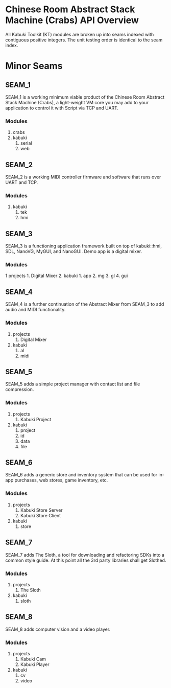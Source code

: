 # Chinese Room Abstract Stack Machine (Crabs) API Overview

All Kabuki Toolkit (KT) modules are broken up into seams indexed with contiguous positive integers. The unit testing order is identical to the seam index.

# Minor Seams

## SEAM_1
SEAM_1 is a working minimum viable product of the Chinese Room Abstract Stack Machine (Crabs), a light-weight VM core you may add to your application to control it with Script via TCP and UART.

### Modules

1. crabs
2. kabuki
    1. serial
    2. web


## SEAM_2

SEAM_2 is a working MIDI controller firmware and software that runs over UART and TCP.

### Modules

1. kabuki
    1. tek
    2. hmi

## SEAM_3

SEAM_3 is a functioning application framework built on top of kabuki::hmi, SDL, NanoVG, MyGUI, and NanoGUI. Demo app is a digital mixer.

### Modules

1 projects
    1. Digital Mixer
2. kabuki
    1. app
    2. mg
    3. gl
    4. gui

## SEAM_4

SEAM_4 is a further continuation of the Abstract Mixer from SEAM_3 to add audio and MIDI functionality.

### Modules

1. projects
    1. Digital Mixer
2. kabuki
    1. al
    2. midi

## SEAM_5

SEAM_5 adds a simple project manager with contact list and file compression.

### Modules

1. projects
    1. Kabuki Project
2. kabuki
    1. project
    2. id
    3. data
    4. file

## SEAM_6

SEAM_6 adds a generic store and inventory system that can be used for in-app purchases, web stores, game inventory, etc.

### Modules

1. projects
    1. Kabuki Store Server
    2. Kabuki Store Client
2. kabuki
    1. store

## SEAM_7

SEAM_7 adds The Sloth, a tool for downloading and refactoring SDKs into a common style guide. At this point all the 3rd party libraries shall get Slothed.

### Modules

1. projects
    1. The Sloth
2. kabuki
    1. sloth

## SEAM_8

SEAM_8 adds computer vision and a video player.

### Modules

1. projects
    1. Kabuki Cam
    2. Kabuki Player
2. kabuki
    1. cv
    2. video

